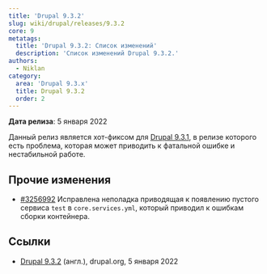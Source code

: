 ```yaml
---
title: 'Drupal 9.3.2'
slug: wiki/drupal/releases/9.3.2
core: 9 
metatags:
  title: 'Drupal 9.3.2: Список изменений'
  description: 'Список изменений Drupal 9.3.2.'
authors:
  - Niklan
category:
  area: 'Drupal 9.3.x'
  title: Drupal 9.3.2
  order: 2
---
```


**Дата релиза**: 5 января 2022

Данный релиз является хот-фиксом для [Drupal 9.3.1](../9.3.1/index.md), в релизе которого есть проблема, которая может приводить к фатальной ошибке и нестабильной работе.

## Прочие изменения

- [#3256992](https://www.drupal.org/node/3256992) Исправлена неполадка приводящая к появлению пустого сервиса `test` в `core.services.yml`, который приводил к ошибкам сборки контейнера.

## Ссылки

- [Drupal 9.3.2](https://www.drupal.org/project/drupal/releases/9.3.2) (англ.), drupal.org, 5 января 2022
